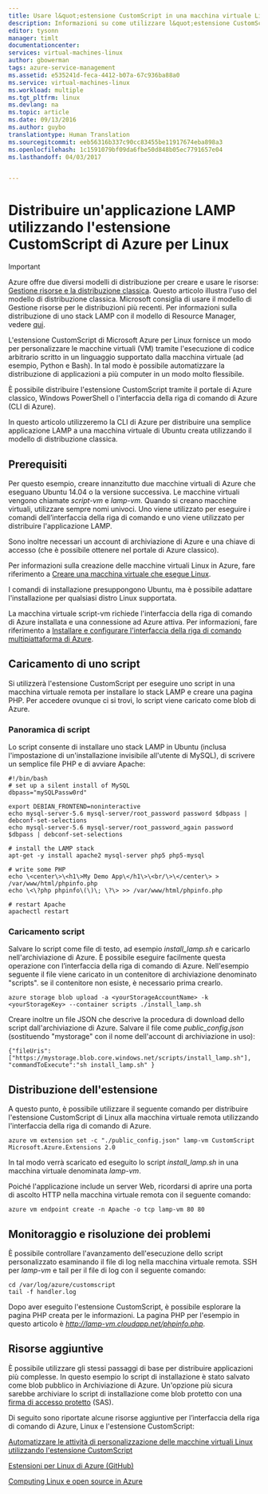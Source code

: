 ```yaml
---
title: Usare l&quot;estensione CustomScript in una macchina virtuale Linux | Microsoft Docs
description: Informazioni su come utilizzare l&quot;estensione CustomScript per distribuire le applicazioni in macchine virtuali Linux in Azure create utilizzando il modello di distribuzione classica.
editor: tysonn
manager: timlt
documentationcenter: 
services: virtual-machines-linux
author: gbowerman
tags: azure-service-management
ms.assetid: e535241d-feca-4412-b07a-67c936ba88a0
ms.service: virtual-machines-linux
ms.workload: multiple
ms.tgt_pltfrm: linux
ms.devlang: na
ms.topic: article
ms.date: 09/13/2016
ms.author: guybo
translationtype: Human Translation
ms.sourcegitcommit: eeb56316b337c90cc83455be11917674eba898a3
ms.openlocfilehash: 1c1591079bf09da6fbe50d848b05ec7791657e04
ms.lasthandoff: 04/03/2017


---
```

# <a name="deploy-a-lamp-app-using-the-azure-customscript-extension-for-linux"></a>Distribuire un'applicazione LAMP utilizzando l'estensione CustomScript di Azure per Linux
> [!IMPORTANT] 
> Azure offre due diversi modelli di distribuzione per creare e usare le risorse: [Gestione risorse e la distribuzione classica](../../../resource-manager-deployment-model.md). Questo articolo illustra l'uso del modello di distribuzione classica. Microsoft consiglia di usare il modello di Gestione risorse per le distribuzioni più recenti. Per informazioni sulla distribuzione di uno stack LAMP con il modello di Resource Manager, vedere [qui](../create-lamp-stack.md?toc=%2fazure%2fvirtual-machines%2flinux%2ftoc.json).

L'estensione CustomScript di Microsoft Azure per Linux fornisce un modo per personalizzare le macchine virtuali (VM) tramite l'esecuzione di codice arbitrario scritto in un linguaggio supportato dalla macchina virtuale (ad esempio, Python e Bash). In tal modo è possibile automatizzare la distribuzione di applicazioni a più computer in un modo molto flessibile.

È possibile distribuire l'estensione CustomScript tramite il portale di Azure classico, Windows PowerShell o l'interfaccia della riga di comando di Azure (CLI di Azure).

In questo articolo utilizzeremo la CLI di Azure per distribuire una semplice applicazione LAMP a una macchina virtuale di Ubuntu creata utilizzando il modello di distribuzione classica.

## <a name="prerequisites"></a>Prerequisiti
Per questo esempio, creare innanzitutto due macchine virtuali di Azure che eseguano Ubuntu 14.04 o la versione successiva. Le macchine virtuali vengono chiamate *script-vm* e *lamp-vm*. Quando si creano macchine virtuali, utilizzare sempre nomi univoci. Uno viene utilizzato per eseguire i comandi dell’interfaccia della riga di comando e uno viene utilizzato per distribuire l'applicazione LAMP.

Sono inoltre necessari un account di archiviazione di Azure e una chiave di accesso (che è possibile ottenere nel portale di Azure classico).

Per informazioni sulla creazione delle macchine virtuali Linux in Azure, fare riferimento a [Creare una macchina virtuale che esegue Linux](createportal.md).

I comandi di installazione presuppongono Ubuntu, ma è possibile adattare l'installazione per qualsiasi distro Linux supportata.

La macchina virtuale script-vm richiede l'interfaccia della riga di comando di Azure installata e una connessione ad Azure attiva. Per informazioni, fare riferimento a [Installare e configurare l'interfaccia della riga di comando multipiattaforma di Azure](../../../cli-install-nodejs.md).

## <a name="upload-a-script"></a>Caricamento di uno script
Si utilizzerà l'estensione CustomScript per eseguire uno script in una macchina virtuale remota per installare lo stack LAMP e creare una pagina PHP. Per accedere ovunque ci si trovi, lo script viene caricato come blob di Azure.

### <a name="script-overview"></a>Panoramica di script
Lo script consente di installare uno stack LAMP in Ubuntu (inclusa l'impostazione di un'installazione invisibile all'utente di MySQL), di scrivere un semplice file PHP e di avviare Apache:

    #!/bin/bash
    # set up a silent install of MySQL
    dbpass="mySQLPassw0rd"

    export DEBIAN_FRONTEND=noninteractive
    echo mysql-server-5.6 mysql-server/root_password password $dbpass | debconf-set-selections
    echo mysql-server-5.6 mysql-server/root_password_again password $dbpass | debconf-set-selections

    # install the LAMP stack
    apt-get -y install apache2 mysql-server php5 php5-mysql  

    # write some PHP
    echo \<center\>\<h1\>My Demo App\</h1\>\<br/\>\</center\> > /var/www/html/phpinfo.php
    echo \<\?php phpinfo\(\)\; \?\> >> /var/www/html/phpinfo.php

    # restart Apache
    apachectl restart

### <a name="upload-script"></a>Caricamento script
Salvare lo script come file di testo, ad esempio *install_lamp.sh* e caricarlo nell'archiviazione di Azure. È possibile eseguire facilmente questa operazione con l’interfaccia della riga di comando di Azure. Nell'esempio seguente il file viene caricato in un contenitore di archiviazione denominato "scripts". se il contenitore non esiste, è necessario prima crearlo.

    azure storage blob upload -a <yourStorageAccountName> -k <yourStorageKey> --container scripts ./install_lamp.sh

Creare inoltre un file JSON che descrive la procedura di download dello script dall'archiviazione di Azure. Salvare il file come *public_config.json* (sostituendo "mystorage" con il nome dell'account di archiviazione in uso):

    {"fileUris":["https://mystorage.blob.core.windows.net/scripts/install_lamp.sh"], "commandToExecute":"sh install_lamp.sh" }


## <a name="deploy-the-extension"></a>Distribuzione dell'estensione
A questo punto, è possibile utilizzare il seguente comando per distribuire l'estensione CustomScript di Linux alla macchina virtuale remota utilizzando l'interfaccia della riga di comando di Azure.

    azure vm extension set -c "./public_config.json" lamp-vm CustomScript Microsoft.Azure.Extensions 2.0

In tal modo verrà scaricato ed eseguito lo script *install_lamp.sh* in una macchina virtuale denominata *lamp-vm*.

Poiché l'applicazione include un server Web, ricordarsi di aprire una porta di ascolto HTTP nella macchina virtuale remota con il seguente comando:

    azure vm endpoint create -n Apache -o tcp lamp-vm 80 80

## <a name="monitoring-and-troubleshooting"></a>Monitoraggio e risoluzione dei problemi
È possibile controllare l'avanzamento dell'esecuzione dello script personalizzato esaminando il file di log nella macchina virtuale remota. SSH per *lamp-vm* e tail per il file di log con il seguente comando:

    cd /var/log/azure/customscript
    tail -f handler.log

Dopo aver eseguito l'estensione CustomScript, è possibile esplorare la pagina PHP creata per le informazioni. La pagina PHP per l'esempio in questo articolo è *http://lamp-vm.cloudapp.net/phpinfo.php*.

## <a name="additional-resources"></a>Risorse aggiuntive
È possibile utilizzare gli stessi passaggi di base per distribuire applicazioni più complesse. In questo esempio lo script di installazione è stato salvato come blob pubblico in Archiviazione di Azure. Un'opzione più sicura sarebbe archiviare lo script di installazione come blob protetto con una [firma di accesso protetto](https://msdn.microsoft.com/library/azure/ee395415.aspx) (SAS).

Di seguito sono riportate alcune risorse aggiuntive per l’interfaccia della riga di comando di Azure, Linux e l'estensione CustomScript:

[Automatizzare le attività di personalizzazione delle macchine virtuali Linux utilizzando l'estensione CustomScript](https://azure.microsoft.com/blog/2014/08/20/automate-linux-vm-customization-tasks-using-customscript-extension/)

[Estensioni per Linux di Azure (GitHub)](https://github.com/Azure/azure-linux-extensions)

[Computing Linux e open source in Azure](../opensource-links.md?toc=%2fazure%2fvirtual-machines%2flinux%2ftoc.json)


